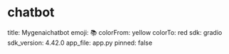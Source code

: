 # chatbot
title: Mygenaichatbot
emoji: 📚
colorFrom: yellow
colorTo: red
sdk: gradio
sdk_version: 4.42.0
app_file: app.py
pinned: false
